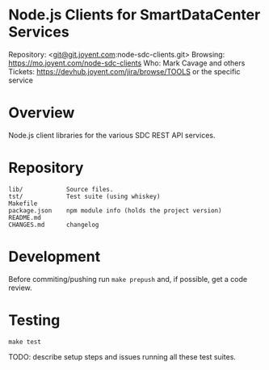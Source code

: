 # Node.js Clients for SmartDataCenter Services

Repository: <git@git.joyent.com:node-sdc-clients.git>
Browsing: <https://mo.joyent.com/node-sdc-clients>
Who: Mark Cavage and others
Tickets: <https://devhub.joyent.com/jira/browse/TOOLS> or the specific service


# Overview

Node.js client libraries for the various SDC REST API services.



# Repository

    lib/            Source files.
    tst/            Test suite (using whiskey)
    Makefile
    package.json    npm module info (holds the project version)
    README.md
    CHANGES.md      changelog


# Development

Before commiting/pushing run `make prepush` and, if possible, get a code
review.



# Testing

    make test

TODO: describe setup steps and issues running all these test suites.



